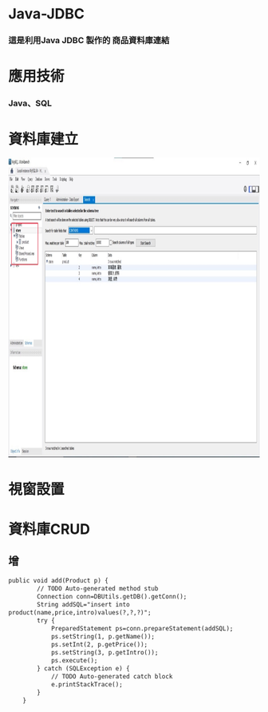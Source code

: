 # Java-JDBC
### 這是利用Java JDBC 製作的 商品資料庫連結
# 應用技術
### Java、SQL

# 資料庫建立
<img src="https://github.com/s1063724/Java-JDBC/blob/main/image/database.jpg" width="1000" height="600">

# 視窗設置

# 資料庫CRUD
## 增
```Java=
public void add(Product p) {
		// TODO Auto-generated method stub
		Connection conn=DBUtils.getDB().getConn();
		String addSQL="insert into product(name,price,intro)values(?,?,?)";
		try {
			PreparedStatement ps=conn.prepareStatement(addSQL);
			ps.setString(1, p.getName());
			ps.setInt(2, p.getPrice());
			ps.setString(3, p.getIntro());
			ps.execute();
		} catch (SQLException e) {
			// TODO Auto-generated catch block
			e.printStackTrace();
		}
	}
```
